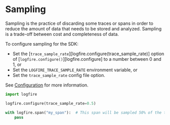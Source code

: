 # Sampling

Sampling is the practice of discarding some traces or spans in order to reduce the amount of data that needs to be stored and analyzed. Sampling is a trade-off between cost and completeness of data.

To configure sampling for the SDK:

- Set the [`trace_sample_rate`][logfire.configure(trace_sample_rate)] option of [`logfire.configure()`][logfire.configure] to a number between 0 and 1, or
- Set the `LOGFIRE_TRACE_SAMPLE_RATE` environment variable, or
- Set the `trace_sample_rate` config file option.

See [Configuration](configuration.md) for more information.

```python
import logfire

logfire.configure(trace_sample_rate=0.5)

with logfire.span("my_span"):  # This span will be sampled 50% of the time
    pass
```

<!-- ## Fine grained sampling

You can tweak sampling on a per module or per code block basis using
[`logfire.with_trace_sample_rate()`][logfire.Logfire.with_trace_sample_rate].

```python
import logfire

sampled = logfire.with_trace_sample_rate(0.5)

with sampled.span("outer"):  # This span will be sampled 50% of the time
    # `with sampled.with_trace_sample_rate(0.1).span("inner")` would also work
    with logfire.with_trace_sample_rate(0.1).span("inner"):  # This span will be sampled 10% of the time
        pass
``` -->

